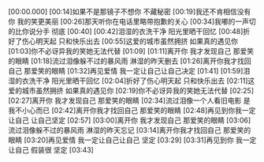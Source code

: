 [00:00.000]
[00:14]如果不是那镜子不想你 不藏秘密
[00:19]我还不肯相信没有你 我的笑更美丽
[00:26]那天听你在电话里略带抱歉的关心
[00:34]我嘟的一声切的比你说分手 彻底
[00:40]
[00:42]泪湿的衣洗干净 阳光里晒干回忆
[00:48]折好了伤心明天起 只和快乐出去
[00:55]这爱的城市虽然拥挤 如果真的遇见你
[01:03]你不必讶异我的笑她无法代替
[01:09]
[01:11]离开你 我才发现自己 那爱笑的眼睛
[01:18]流过泪像躲不过的暴风雨 淋湿的昨天删去
[01:26]离开你我才找回自己 那爱笑的眼睛
[01:32]再见爱情 我一定让自己让自己决定
[01:41]
[01:59]泪湿的衣洗干净 阳光里晒干回忆
[02:04]折好了伤心明天起 只和快乐出去
[02:11]这爱的城市虽然拥挤 如果真的遇见你
[02:19]你不必讶异我的笑她无法代替
[02:25]
[02:27]离开你 我才发现自己 那爱笑的眼睛
[02:34]流过泪像一个人看旧电影 是我不小心而已
[02:42]离开你我才找回自己 那爱笑的眼睛
[02:48]再见到你我一定让自己 让自己坚定
[02:57]
[03:00]离开你 我才发现自己 那爱笑的眼睛
[03:06]流过泪像躲不过的暴风雨 淋湿的昨天忘记
[03:14]离开你我才找回自己 那爱笑的眼睛
[03:20]再见爱情 我一定让自己让自己 坚定
[03:29]
[03:31]再见到你 我一定让自己 假装很 坚定
[03:43]